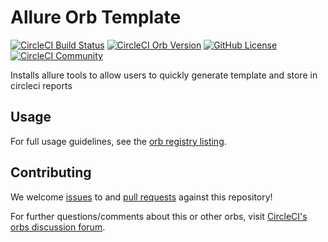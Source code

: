 # Allure Orb Template


[![CircleCI Build Status](https://circleci.com/gh/pgvishnuram/circleci-allure.svg?style=shield "CircleCI Build Status")](https://circleci.com/gh/pgvishnuram/allure) [![CircleCI Orb Version](https://badges.circleci.com/orbs/pgvishnuram/allure.svg)](https://circleci.com/developer/orbs/orb/pgvishnuram/circleci-allure) [![GitHub License](https://img.shields.io/badge/license-MIT-lightgrey.svg)](https://raw.githubusercontent.com/pgvishnuram/circleci-allure/master/LICENSE) [![CircleCI Community](https://img.shields.io/badge/community-CircleCI%20Discuss-343434.svg)](https://discuss.circleci.com/c/ecosystem/orbs)


Installs allure tools to allow users to quickly generate template and store in circleci reports 

## Usage

For full usage guidelines, see the [orb registry listing](http://circleci.com/orbs/registry/orb/pgvishnuram/allure).

## Contributing

We welcome [issues](https://github.com/pgvishnuram/circleci-allure/issues) to and [pull requests](https://github.com/pgvishnuram/circleci-allure/pulls) against this repository!

For further questions/comments about this or other orbs, visit [CircleCI's orbs discussion forum](https://discuss.circleci.com/c/ecosystem/orbs).
